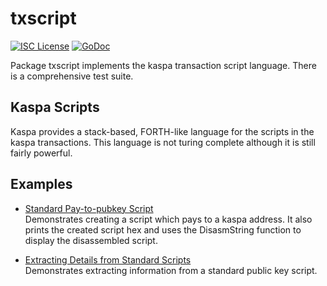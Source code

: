 txscript
========

[![ISC License](http://img.shields.io/badge/license-ISC-blue.svg)](https://choosealicense.com/licenses/isc/)
[![GoDoc](https://godoc.org/github.com/danannet/danad/txscript?status.png)](http://godoc.org/github.com/danannet/danad/txscript)

Package txscript implements the kaspa transaction script language. There is
a comprehensive test suite.

## Kaspa Scripts

Kaspa provides a stack-based, FORTH-like language for the scripts in
the kaspa transactions. This language is not turing complete
although it is still fairly powerful. 

## Examples

* [Standard Pay-to-pubkey Script](http://godoc.org/github.com/danannet/danad/txscript#example-PayToAddrScript)  
  Demonstrates creating a script which pays to a kaspa address. It also
  prints the created script hex and uses the DisasmString function to display
  the disassembled script.

* [Extracting Details from Standard Scripts](http://godoc.org/github.com/danannet/danad/txscript#example-ExtractPkScriptAddrs)  
  Demonstrates extracting information from a standard public key script.
